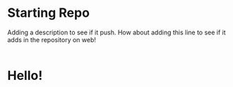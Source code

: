 # Starting Repo
Adding a description to see if it push.
How about adding this line to see if it adds in the repository on web!
<br>
</br>
<h1> Hello! </h1>